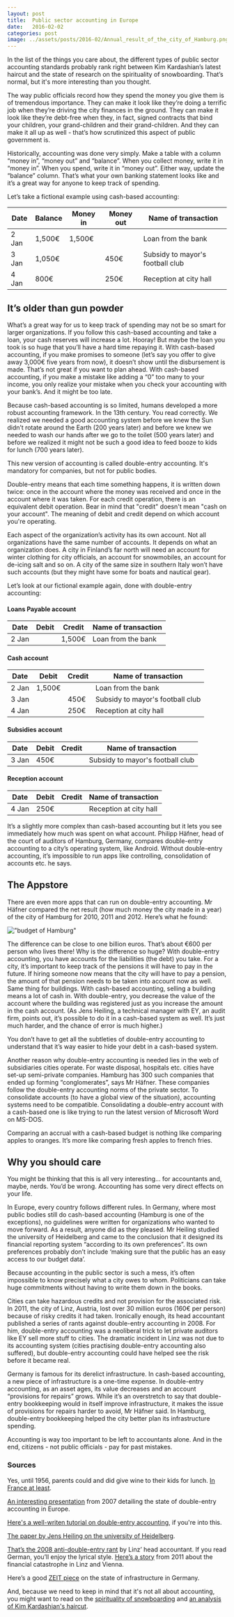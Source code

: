 ```yaml
---
layout: post
title:  Public sector accounting in Europe 
date:   2016-02-02
categories: post
image: ../assets/posts/2016-02/Annual_result_of_the_city_of_Hamburg.png
---
```


In the list of the things you care about, the different types of public sector accounting standards probably rank right between Kim Kardashian’s latest haircut and the state of research on the spirituality of snowboarding. That’s normal, but it's more interesting than you thought.

The way public officials record how they spend the money you give them is of tremendous importance. They can make it look like they’re doing a terrific job when they’re driving the city finances in the ground. They can make it look like they’re debt-free when they, in fact, signed contracts that bind your children, your grand-children and their grand-children. And they can make it all up as well - that’s how scrutinized this aspect of public government is.

Historically, accounting was done very simply. Make a table with a column “money in”, “money out” and “balance”. When you collect money, write it in “money in”. When you spend, write it in “money out”. Either way, update the “balance” column. That’s what your own banking statement looks like and it’s a great way for anyone to keep track of spending. 

Let’s take a fictional example using cash-based accounting:

| Date  | Balance | Money in | Money out | Name of transaction              |
|-------|---------|----------|-----------|----------------------------------|
| 2 Jan | 1,500€  | 1,500€   |           | Loan from the bank        |
| 3 Jan | 1,050€  |          | 450€      | Subsidy to mayor's football club |
| 4 Jan | 800€    |          | 250€      | Reception at city hall           |

## It’s older than gun powder

What’s a great way for us to keep track of spending may not be so smart for larger organizations. If you follow this cash-based accounting and take a loan, your cash reserves will increase a lot. Hooray! But maybe the loan you took is so huge that you’ll have a hard time repaying it. With cash-based accounting, if you make promises to someone (let’s say you offer to give away 3,000€ five years from now), it doesn’t show until the disbursement is made. That’s not great if you want to plan ahead. With cash-based accounting, if you make a mistake like adding a “0” too many to your income, you only realize your mistake when you check your accounting with your bank’s. And it might be too late.

Because cash-based accounting is so limited, humans developed a more robust accounting framework. In the 13th century. You read correctly. We realized we needed a good accounting system before we knew the Sun didn’t rotate around the Earth (200 years later) and before we knew we needed to wash our hands after we go to the toilet (500 years later) and before we realized it might not be such a good idea to feed booze to kids for lunch (700 years later).

This new version of accounting is called double-entry accounting. It's mandatory for companies, but not for public bodies.

Double-entry means that each time something happens, it is written down twice: once in the account where the money was received and once in the account where it was taken. For each credit operation, there is an equivalent debit operation. Bear in mind that "credit" doesn't mean "cash on your account". The meaning of debit and credit depend on which account you're operating.

Each aspect of the organization’s activity has its own account. Not all organizations have the same number of accounts. It depends on what an organization does. A city in Finland’s far north will need an account for winter clothing for city officials, an account for snowmobiles, an account for de-icing salt and so on. A city of the same size in southern Italy won’t have such accounts (but they might have some for boats and nautical gear).

Let’s look at our fictional example again, done with double-entry accounting:

#### Loans Payable account

| Date  | Debit | Credit | Name of transaction              |
|-------|--------|-------|----------------------------------|
| 2 Jan |  |  1,500€     | Loan from the bank        |

#### Cash account

| Date  | Debit | Credit | Name of transaction              |
|-------|--------|-------|----------------------------------|
| 2 Jan | 1,500€ |       | Loan from the bank        |
| 3 Jan |        | 450€  | Subsidy to mayor's football club |
| 4 Jan |        | 250€  | Reception at city hall           |

#### Subsidies account

| Date  | Debit | Credit | Name of transaction              |
|-------|--------|-------|----------------------------------|
| 3 Jan | 450€   |       | Subsidy to mayor's football club |

#### Reception account

| Date  | Debit | Credit | Name of transaction              |
|-------|--------|-------|----------------------------------|
| 4 Jan | 250€   |       | Reception at city hall           |

It’s a slightly more complex than cash-based accounting but it lets you see immediately how much was spent on what account. Philipp Häfner, head of the court of auditors of Hamburg, Germany, compares double-entry accounting to a city’s operating system, like Android. Without double-entry accounting, it’s impossible to run apps like controlling, consolidation of accounts etc. he says.

## The Appstore

There are even more apps that can run on double-entry accounting. Mr Häfner compared the net result (how much money the city made in a year) of the city of Hamburg for 2010, 2011 and 2012. Here’s what he found:

!["budget of Hamburg"]({{site.baseurl}}/assets/posts/2016-02/Annual_result_of_the_city_of_Hamburg.png)

The difference can be close to one billion euros. That’s about €600 per person who lives there! Why is the difference so huge? With double-entry accounting, you have accounts for the liabilities (the debt) you take. For a city, it’s important to keep track of the pensions it will have to pay in the future. If hiring someone now means that the city will have to pay a pension, the amount of that pension needs to be taken into account now as well. Same thing for buildings. With cash-based accounting, selling a building means a lot of cash in. With double-entry, you decrease the value of the account where the building was registered just as you increase the amount in the cash account. (As Jens Heiling, a technical manager with EY, an audit firm, points out, it’s possible to do it in a cash-based system as well. It’s just much harder, and the chance of error is much higher.)

You don’t have to get all the subtleties of double-entry accounting to understand that it’s way easier to hide your debt in a cash-based system.

Another reason why double-entry accounting is needed lies in the web of subsidiaries cities operate. For waste disposal, hospitals etc. cities have set-up semi-private companies. Hamburg has 300 such companies that ended up forming “conglomerates”, says Mr Häfner. These companies follow the double-entry accounting norms of the private sector. To consolidate accounts (to have a global view of the situation), accounting systems need to be compatible. Consolidating a double-entry account with a cash-based one is like trying to run the latest version of Microsoft Word on MS-DOS.

Comparing an accrual with a cash-based budget is nothing like comparing apples to oranges. It’s more like comparing fresh apples to french fries.

## Why you should care

You might be thinking that this is all very interesting… for accountants and, maybe, nerds. You’d be wrong. Accounting has some very direct effects on your life.

In Europe, every country follows different rules. In Germany, where most public bodies still do cash-based accounting (Hamburg is one of the exceptions), no guidelines were written for organizations who wanted to move forward. As a result, anyone did as they pleased. Mr Heiling studied the university of Heidelberg and came to the conclusion that it designed its financial reporting system “according to its own preferences”. Its own preferences probably don’t include ‘making sure that the public has an easy access to our budget data’.

Because accounting in the public sector is such a mess, it’s often impossible to know precisely what a city owes to whom. Politicians can take huge commitments without having to write them down in the books.

Cities can take hazardous credits and not provision for the associated risk. In 2011, the city of Linz, Austria, lost over 30 million euros (160€ per person) because of risky credits it had taken. Ironically enough, its head accountant published a series of rants against double-entry accounting in 2008. For him, double-entry accounting was a neoliberal trick to let private auditors like EY sell more stuff to cities. The dramatic incident in Linz was not due to its accounting system (cities practising double-entry accounting also suffered), but double-entry accounting could have helped see the risk before it became real.

Germany is famous for its derelict infrastructure. In cash-based accounting, a new piece of infrastructure is a one-time expense. In double-entry accounting, as an asset ages, its value decreases and an account “provisions for repairs” grows. While it’s an overstretch to say that double-entry bookkeeping would in itself improve infrastructure, it makes the issue of provisions for repairs harder to avoid, Mr Häfner said. In Hamburg, double-entry bookkeeping helped the city better plan its infrastructure spending.

Accounting is way too important to be left to accountants alone. And in the end, citizens - not public officials - pay for past mistakes.

### Sources

Yes, until 1956, parents could and did give wine to their kids for lunch. [In France at least](http://www.franceinfo.fr/emission/histoires-d-info/2015-2016/quand-les-parents-voulaient-la-cantine-des-menus-avec-alcool-29-09-2015-04-10).

[An interesting presentation](http://www.iasplus.com/en/binary/europe/0701feeaccrual.pdf) from 2007 detailing the state of double-entry accounting in Europe.

[Here's a well-writen tutorial on double-entry accounting](http://www.accountingcoach.com/debits-and-credits/explanation/), if you're into this. 

[The paper by Jens Heiling on the university of Heidelberg](https://digitalis.uc.pt/pt-pt/node/106201?hdl=32150).

[That’s the 2008 anti-double-entry rant](http://www.staedtebund.gv.at/gemeindezeitung/oegz-beitraege/oegz-beitraege-details/artikel/kameralistik-und-doppik.html) by Linz’ head accountant. If you read German, you’ll enjoy the lyrical style. [Here’s a story](http://diepresse.com/home/wirtschaft/economist/676103/FrankenKredite-fur-viele-Staedte-tickende-Zeitbombe) from 2011 about the financial catastrophe in Linz and Vienna. 

Here’s a good [ZEIT piece](http://www.zeit.de/mobilitaet/2014-04/infrastruktur-deutschland) on the state of infrastructure in Germany. 

And, because we need to keep in mind that it's not all about accounting, you might want to read on the [spirituality of snowboarding](http://www.graysontrays.com/blog/snow-culture/spirituality-of-snowboarding/) and [an analysis of Kim Kardashian's haircut](http://www.etonline.com/news/169246_kim_kardashian_posted_a_before_and_after_of_her_haircut_that_left_everyone_disappointed_and_confused/).